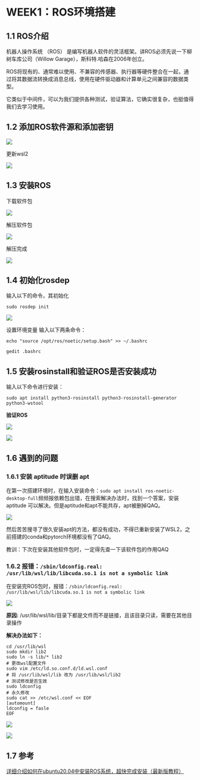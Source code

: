 # WEEK1：ROS环境搭建

## 1.1 ROS介绍

机器人操作系统 （ROS） 是编写机器人软件的灵活框架。讲ROS必须先说一下柳树车库公司（Willow Garage），斯科特.哈森在2006年创立。

ROS将现有的、通常难以使用、不兼容的传感器、执行器等硬件整合在一起，通过将其数据流转换成消息总线，使用在硬件驱动器和计算单元之间兼容的数据类型。

它类似于中间件，可以为我们提供各种测试，验证算法，它确实很复杂，也挺值得我们去学习使用。

## 1.2 添加ROS软件源和添加密钥

![](image/2022-08-19-18-41-04.png)

更新wsl2

![](image/2022-08-19-18-41-29.png)

## 1.3 安装ROS

下载软件包

![](image/2022-08-19-18-42-27.png)

解压软件包

![](image/2022-08-19-18-43-04.png)

解压完成

![](image/2022-08-19-18-44-00.png)

## 1.4 初始化rosdep

输入以下的命令，其初始化

`sudo rosdep init`

![](image/2022-08-19-18-45-17.png)

设置环境变量
输入以下两条命令：
```
echo "source /opt/ros/noetic/setup.bash" >> ~/.bashrc
```
```
gedit .bashrc
```

## 1.5 安装rosinstall和验证ROS是否安装成功

输入以下命令进行安装：
```
sudo apt install python3-rosinstall python3-rosinstall-generator python3-wstool
```

**验证ROS**

![](image/2022-08-19-18-49-09.png)

![](image/2022-08-19-18-49-36.png)

## 1.6 遇到的问题

### 1.6.1 安装 aptitude 时误删 apt

在第一次搭建环境时，在输入安装命令：`sudo apt install ros-noetic-desktop-full`频频报依赖包出错，在搜索解决办法时，找到一个答案，安装 aptitude 可以解决。但是aptitude和apt不能共存，apt被删掉QAQ。

![](image/2022-08-19-18-56-32.png)

然后苦苦搜寻了很久安装apt的方法，都没有成功，不得已重新安装了WSL2，之前搭建的conda和pytorch环境都没有了QAQ。

教训：下次在安装其他软件包时，一定得先查一下该软件包的作用QAQ

### 1.6.2 报错：`/sbin/ldconfig.real: /usr/lib/wsl/lib/libcuda.so.1 is not a symbolic link`

在安装完ROS包时，报错：`/sbin/ldconfig.real: /usr/lib/wsl/lib/libcuda.so.1 is not a symbolic link`

![](image/2022-08-19-19-00-22.png)

**原因:** /usr/lib/wsl/lib/目录下都是文件而不是链接，且该目录只读，需要在其他目录操作 

**解决办法如下：**

```
cd /usr/lib/wsl
sudo mkdir lib2
sudo ln -s lib/* lib2
# 更改wsl配置文件
sudo vim /etc/ld.so.conf.d/ld.wsl.conf
# 将 /usr/lib/wsl/lib 改为 /usr/lib/wsl/lib2
# 测试修改是否生效
sudo ldconfig
# 永久修改
sudo cat >> /etc/wsl.conf << EOF
[automount]
ldconfig = fasle
EOF
```

![](image/2022-08-19-19-02-32.png)

![](image/2022-08-19-19-02-39.png)

## 1.7 参考

[详细介绍如何在ubuntu20.04中安装ROS系统，超快完成安装（最新版教程）](https://blog.csdn.net/u014541881/article/details/125050643?app_version=5.6.0&code=app_1562916241&csdn_share_tail=%7B%22type%22%3A%22blog%22%2C%22rType%22%3A%22article%22%2C%22rId%22%3A%22125050643%22%2C%22source%22%3A%22TRAUMA_A%22%7D&uLinkId=usr1mkqgl919blen)




